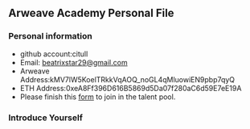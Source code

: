 ## Arweave Academy Personal File

### Personal information

- github account:citull
- Email: beatrixstar29@gmail.com
- Arweave Address:kMV7lW5KoelTRkkVqAOQ_noGL4qMluowiEN9pbp7qyQ
- ETH Address:0xeA8Ff396D616B5869d5Da07f280aC6d59E7eE19A
- Please finish this [form](https://docs.google.com/forms/d/e/1FAIpQLSfWA5fIIcBgmRppm3jNz5vmf9Mai_QMVil-2pO4r7YKn_Zhtw/viewform?usp=sf_link) to join in the talent pool.

### Introduce Yourself
